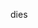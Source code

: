 dies


<!---
gamingnam/gamingnam is a ✨ special ✨ repository because its `README.md` (this file) appears on your GitHub profile.
You can click the Preview link to take a look at your changes.
--->
